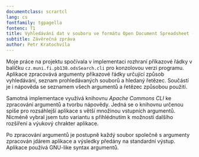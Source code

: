 ```yaml
---
documentclass: scrartcl
lang: cs
fontfamily: tgpagella
fontenc: T1
title: Vyhledávání dat v souboru ve formátu Open Document Spreadsheet (Java) Tým B
subtitle: Závěrečná zpráva
author: Petr Kratochvíla
---
```


Moje práce na projektu spočívala v implementaci rozhraní příkazové řádky v balíčku `cz.muni.fi.pb138.odsSearch.cli` pro konzolovou verzi programu. Aplikace zpracovává argumenty příkazové řádky určující způsob vyhledávání, seznam prohledávaných souborů a hledaný řetězec. Součástí je i nápověda se seznamem všech argumentů a řetězec způsobou použití.

Samotná implementace využívá knihovnu *Apache Commons CLI* ke zpracování argumentů a tvorbu nápovědy. Jedná se o knihovnu určenou spíše pro rozsáhlejší aplikace s větší množinou vstupních argumentů. Nicméně vybral jsem tuto variantu s přihlédnutím k možnosti dalšího rozšíření a výukový chrakter aplikace.   

Po zpracování argumentů je postupně každý soubor společně s argumenty zpracován jdárem aplikace a výsledky předány na standardní výstup. Aplikace používá GNU-like syntax argumentů.



